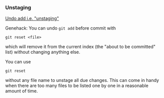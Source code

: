 ### Unstaging
[Undo add i.e. "unstaging"](https://stackoverflow.com/questions/348170/how-do-i-undo-git-add-before-commit)

Genehack: 
You can undo `git add` before commit with
```
git reset <file>
```

which will remove it from the current index (the "about to be committed" list) without changing anything else.

You can use

```
git reset
```

without any file name to unstage all due changes. This can come in handy when there are too many files to be listed one by one in a reasonable amount of time.